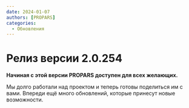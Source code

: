 ```yaml
---
date: 2024-01-07
authors: [PROPARS]
categories:
  - Обновления
---
```


# Релиз версии 2.0.254

__Начиная с этой версии PROPARS доступен для всех желающих.__

Мы долго работали над проектом и теперь готовы поделиться им с вами. Впереди ещё много обновлений, которые принесут новые возможности.